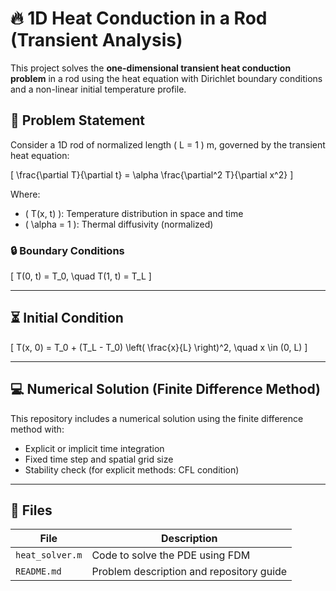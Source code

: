 # 🔥 1D Heat Conduction in a Rod (Transient Analysis)

This project solves the **one-dimensional transient heat conduction problem** in a rod using the heat equation with Dirichlet boundary conditions and a non-linear initial temperature profile.



## 📘 Problem Statement

Consider a 1D rod of normalized length \( L = 1 \) m, governed by the transient heat equation:

\[
\frac{\partial T}{\partial t} = \alpha \frac{\partial^2 T}{\partial x^2}
\]

Where:
- \( T(x, t) \): Temperature distribution in space and time
- \( \alpha = 1 \): Thermal diffusivity (normalized)



### 🔒 Boundary Conditions

\[
T(0, t) = T_0, \quad T(1, t) = T_L
\]

---

## ⏳ Initial Condition

\[
T(x, 0) = T_0 + (T_L - T_0) \left( \frac{x}{L} \right)^2, \quad x \in (0, L)
\]

---

## 💻 Numerical Solution (Finite Difference Method)

This repository includes a numerical solution using the finite difference method with:

- Explicit or implicit time integration
- Fixed time step and spatial grid size
- Stability check (for explicit methods: CFL condition)

---

## 📁 Files

| File | Description |
|------|-------------|
|`heat_solver.m` | Code to solve the PDE using FDM |
| `README.md` | Problem description and repository guide |



